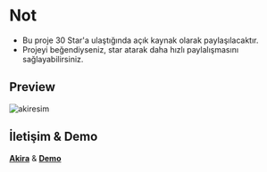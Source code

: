 # Not 
- Bu proje 30 Star'a ulaştığında açık kaynak olarak paylaşılacaktır.
- Projeyi beğendiyseniz, star atarak daha hızlı paylalışmasını sağlayabilirsiniz.

## Preview

![akiresim](https://github.com/user-attachments/assets/5ef0d510-49aa-4af8-a326-b878c16aec5a)


## İletişim & Demo
**[Akira](https://discord.com/users/337545269845688361)** & **[Demo](https://akira-portfolioo.vercel.app/)**

